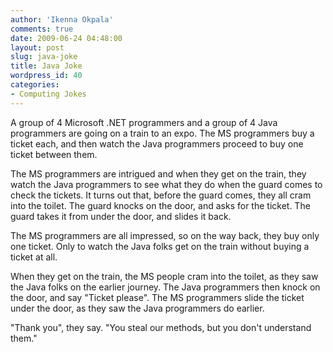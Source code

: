 ```yaml
---
author: 'Ikenna Okpala'
comments: true
date: 2009-06-24 04:48:00
layout: post
slug: java-joke
title: Java Joke
wordpress_id: 40
categories:
- Computing Jokes
---
```


A group of 4 Microsoft .NET programmers and a group of 4 Java programmers are going on a train to an expo. The MS programmers buy a ticket each, and then watch the Java programmers proceed to buy one ticket between them.

The MS programmers are intrigued and when they get on the train, they watch the Java programmers to see what they do when the guard comes to check the tickets. It turns out that, before the guard comes, they all cram into the toilet. The guard knocks on the door, and asks for the ticket. The guard takes it from under the door, and slides it back.
<!--more-->

The MS programmers are all impressed, so on the way back, they buy only one ticket. Only to watch the Java folks get on the train without buying a ticket at all.

<!--more-->
When they get on the train, the MS people cram into the toilet, as they saw the Java folks on the earlier journey. The Java programmers then knock on the door, and say "Ticket please". The MS programmers slide the ticket under the door, as they saw the Java programmers do earlier.

"Thank you", they say. "You steal our methods, but you don't understand them."
